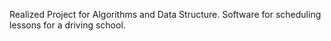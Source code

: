 Realized Project for Algorithms and Data Structure. Software for scheduling lessons for a driving school.
